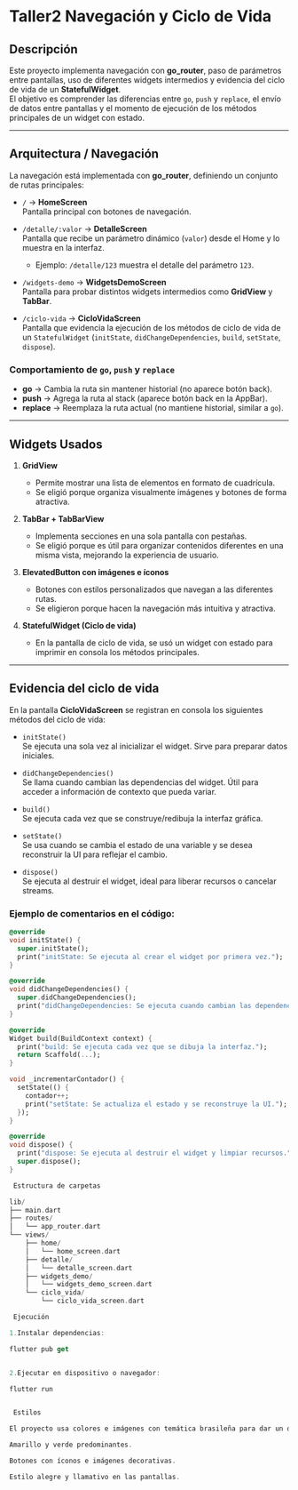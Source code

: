 # Taller2 Navegación y Ciclo de Vida

## Descripción
Este proyecto implementa navegación con **go_router**, paso de parámetros entre pantallas, uso de diferentes widgets intermedios y evidencia del ciclo de vida de un **StatefulWidget**.  
El objetivo es comprender las diferencias entre `go`, `push` y `replace`, el envío de datos entre pantallas y el momento de ejecución de los métodos principales de un widget con estado.

---

## Arquitectura / Navegación
La navegación está implementada con **go_router**, definiendo un conjunto de rutas principales:

- `/` → **HomeScreen**  
  Pantalla principal con botones de navegación.

- `/detalle/:valor` → **DetalleScreen**  
  Pantalla que recibe un parámetro dinámico (`valor`) desde el Home y lo muestra en la interfaz.
    - Ejemplo: `/detalle/123` muestra el detalle del parámetro `123`.

- `/widgets-demo` → **WidgetsDemoScreen**  
  Pantalla para probar distintos widgets intermedios como **GridView** y **TabBar**.

- `/ciclo-vida` → **CicloVidaScreen**  
  Pantalla que evidencia la ejecución de los métodos de ciclo de vida de un `StatefulWidget` (`initState`, `didChangeDependencies`, `build`, `setState`, `dispose`).

### Comportamiento de `go`, `push` y `replace`
- **go** → Cambia la ruta sin mantener historial (no aparece botón back).
- **push** → Agrega la ruta al stack (aparece botón back en la AppBar).
- **replace** → Reemplaza la ruta actual (no mantiene historial, similar a `go`).

---

## Widgets Usados
1. **GridView**
    - Permite mostrar una lista de elementos en formato de cuadrícula.
    - Se eligió porque organiza visualmente imágenes y botones de forma atractiva.

2. **TabBar + TabBarView**
    - Implementa secciones en una sola pantalla con pestañas.
    - Se eligió porque es útil para organizar contenidos diferentes en una misma vista, mejorando la experiencia de usuario.

3. **ElevatedButton con imágenes e íconos**
    - Botones con estilos personalizados que navegan a las diferentes rutas.
    - Se eligieron porque hacen la navegación más intuitiva y atractiva.

4. **StatefulWidget (Ciclo de vida)**
    - En la pantalla de ciclo de vida, se usó un widget con estado para imprimir en consola los métodos principales.

---

## Evidencia del ciclo de vida
En la pantalla **CicloVidaScreen** se registran en consola los siguientes métodos del ciclo de vida:

- `initState()`  
  Se ejecuta una sola vez al inicializar el widget. Sirve para preparar datos iniciales.

- `didChangeDependencies()`  
  Se llama cuando cambian las dependencias del widget. Útil para acceder a información de contexto que pueda variar.

- `build()`  
  Se ejecuta cada vez que se construye/redibuja la interfaz gráfica.

- `setState()`  
  Se usa cuando se cambia el estado de una variable y se desea reconstruir la UI para reflejar el cambio.

- `dispose()`  
  Se ejecuta al destruir el widget, ideal para liberar recursos o cancelar streams.

### Ejemplo de comentarios en el código:
```dart
@override
void initState() {
  super.initState();
  print("initState: Se ejecuta al crear el widget por primera vez.");
}

@override
void didChangeDependencies() {
  super.didChangeDependencies();
  print("didChangeDependencies: Se ejecuta cuando cambian las dependencias.");
}

@override
Widget build(BuildContext context) {
  print("build: Se ejecuta cada vez que se dibuja la interfaz.");
  return Scaffold(...);
}

void _incrementarContador() {
  setState(() {
    contador++;
    print("setState: Se actualiza el estado y se reconstruye la UI.");
  });
}

@override
void dispose() {
  print("dispose: Se ejecuta al destruir el widget y limpiar recursos.");
  super.dispose();
}

 Estructura de carpetas

lib/
├── main.dart
├── routes/
│   └── app_router.dart
└── views/
    ├── home/
    │   └── home_screen.dart
    ├── detalle/
    │   └── detalle_screen.dart
    ├── widgets_demo/
    │   └── widgets_demo_screen.dart
    └── ciclo_vida/
        └── ciclo_vida_screen.dart

 Ejecución

1.Instalar dependencias:

flutter pub get


2.Ejecutar en dispositivo o navegador:

flutter run


 Estilos

El proyecto usa colores e imágenes con temática brasileña para dar un diseño atractivo y consistente:

Amarillo y verde predominantes.

Botones con íconos e imágenes decorativas.

Estilo alegre y llamativo en las pantallas.